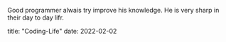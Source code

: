 Good programmer alwais try improve his knowledge. He is very sharp in their day to day lifr.


title: "Coding-Life"
date: 2022-02-02

